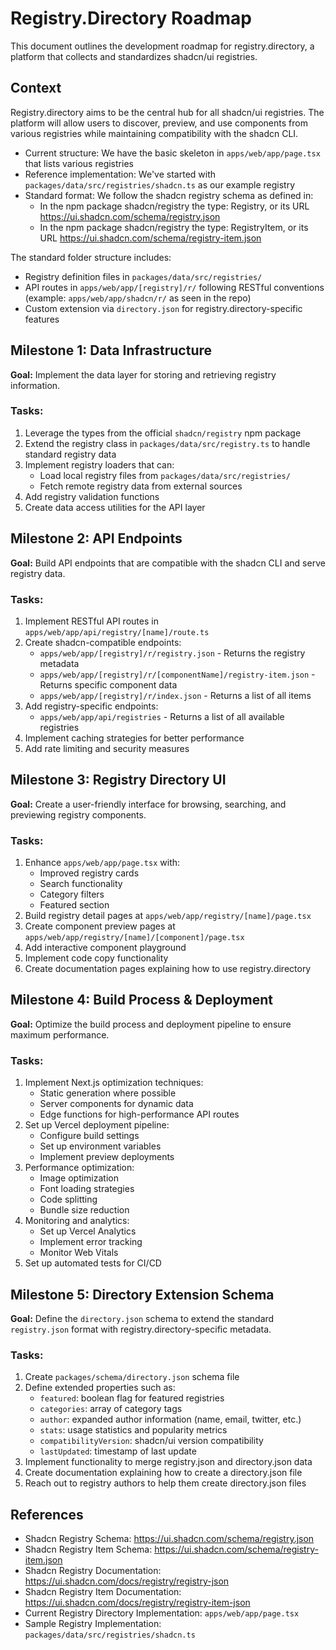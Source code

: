 # Registry.Directory Roadmap

This document outlines the development roadmap for registry.directory, a platform that collects and standardizes shadcn/ui registries.

## Context

Registry.directory aims to be the central hub for all shadcn/ui registries. The platform will allow users to discover, preview, and use components from various registries while maintaining compatibility with the shadcn CLI.

- Current structure: We have the basic skeleton in `apps/web/app/page.tsx` that lists various registries
- Reference implementation: We've started with `packages/data/src/registries/shadcn.ts` as our example registry
- Standard format: We follow the shadcn registry schema as defined in:
  - In the npm package shadcn/registry the type: Registry, or its URL https://ui.shadcn.com/schema/registry.json
  - In the npm package shadcn/registry the type: RegistryItem, or its URL https://ui.shadcn.com/schema/registry-item.json 

The standard folder structure includes:
- Registry definition files in `packages/data/src/registries/`
- API routes in `apps/web/app/[registry]/r/` following RESTful conventions (example: `apps/web/app/shadcn/r/` as seen in the repo)
- Custom extension via `directory.json` for registry.directory-specific features

## Milestone 1: Data Infrastructure

**Goal:** Implement the data layer for storing and retrieving registry information.

### Tasks:
1. Leverage the types from the official `shadcn/registry` npm package 
2. Extend the registry class in `packages/data/src/registry.ts` to handle standard registry data
3. Implement registry loaders that can:
   - Load local registry files from `packages/data/src/registries/`
   - Fetch remote registry data from external sources
4. Add registry validation functions
5. Create data access utilities for the API layer

## Milestone 2: API Endpoints

**Goal:** Build API endpoints that are compatible with the shadcn CLI and serve registry data.

### Tasks:
1. Implement RESTful API routes in `apps/web/app/api/registry/[name]/route.ts`
2. Create shadcn-compatible endpoints:
   - `apps/web/app/[registry]/r/registry.json` - Returns the registry metadata
   - `apps/web/app/[registry]/r/[componentName]/registry-item.json` - Returns specific component data
   - `apps/web/app/[registry]/r/index.json` - Returns a list of all items
3. Add registry-specific endpoints:
   - `apps/web/app/api/registries` - Returns a list of all available registries
4. Implement caching strategies for better performance
5. Add rate limiting and security measures

## Milestone 3: Registry Directory UI

**Goal:** Create a user-friendly interface for browsing, searching, and previewing registry components.

### Tasks:
1. Enhance `apps/web/app/page.tsx` with:
   - Improved registry cards
   - Search functionality
   - Category filters
   - Featured section
2. Build registry detail pages at `apps/web/app/registry/[name]/page.tsx`
3. Create component preview pages at `apps/web/app/registry/[name]/[component]/page.tsx`
4. Add interactive component playground
5. Implement code copy functionality
6. Create documentation pages explaining how to use registry.directory

## Milestone 4: Build Process & Deployment

**Goal:** Optimize the build process and deployment pipeline to ensure maximum performance.

### Tasks:
1. Implement Next.js optimization techniques:
   - Static generation where possible
   - Server components for dynamic data
   - Edge functions for high-performance API routes
2. Set up Vercel deployment pipeline:
   - Configure build settings
   - Set up environment variables
   - Implement preview deployments
3. Performance optimization:
   - Image optimization
   - Font loading strategies
   - Code splitting
   - Bundle size reduction
4. Monitoring and analytics:
   - Set up Vercel Analytics
   - Implement error tracking
   - Monitor Web Vitals
5. Set up automated tests for CI/CD

## Milestone 5: Directory Extension Schema

**Goal:** Define the `directory.json` schema to extend the standard `registry.json` format with registry.directory-specific metadata.

### Tasks:
1. Create `packages/schema/directory.json` schema file
2. Define extended properties such as:
   - `featured`: boolean flag for featured registries
   - `categories`: array of category tags
   - `author`: expanded author information (name, email, twitter, etc.)
   - `stats`: usage statistics and popularity metrics
   - `compatibilityVersion`: shadcn/ui version compatibility
   - `lastUpdated`: timestamp of last update
3. Implement functionality to merge registry.json and directory.json data
4. Create documentation explaining how to create a directory.json file
5. Reach out to registry authors to help them create directory.json files

## References

- Shadcn Registry Schema: https://ui.shadcn.com/schema/registry.json
- Shadcn Registry Item Schema: https://ui.shadcn.com/schema/registry-item.json
- Shadcn Registry Documentation: https://ui.shadcn.com/docs/registry/registry-json
- Shadcn Registry Item Documentation: https://ui.shadcn.com/docs/registry/registry-item-json
- Current Registry Directory Implementation: `apps/web/app/page.tsx`
- Sample Registry Implementation: `packages/data/src/registries/shadcn.ts` 